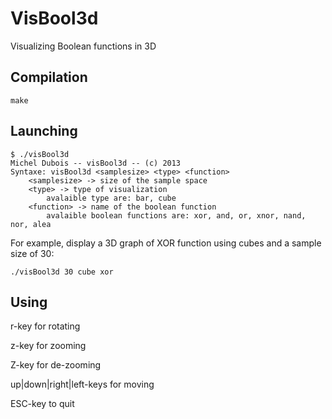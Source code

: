 VisBool3d
=========

Visualizing Boolean functions in 3D

## Compilation

	make

## Launching
	$ ./visBool3d
	Michel Dubois -- visBool3d -- (c) 2013
	Syntaxe: visBool3d <samplesize> <type> <function>
		<samplesize> -> size of the sample space
		<type> -> type of visualization
			avalaible type are: bar, cube
		<function> -> name of the boolean function
			avalaible boolean functions are: xor, and, or, xnor, nand, nor, alea

For example, display a 3D graph of XOR function using cubes and a sample size of 30:

	./visBool3d 30 cube xor

## Using

r-key for rotating

z-key for zooming

Z-key for de-zooming

up|down|right|left-keys for moving

ESC-key to quit